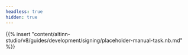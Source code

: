```yaml
---
headless: true
hidden: true
---
```


{{% insert "content/altinn-studio/v8/guides/development/signing/placeholder-manual-task.nb.md" %}}
